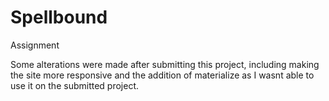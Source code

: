 # Spellbound
Assignment

Some alterations were made after submitting this project, including making the site more responsive and the addition of materialize as I wasnt able to use it on the submitted project. 
